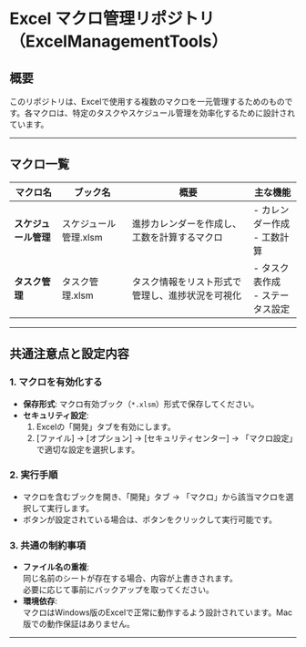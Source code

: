 # Excel マクロ管理リポジトリ（ExcelManagementTools）
## 概要
このリポジトリは、Excelで使用する複数のマクロを一元管理するためのものです。各マクロは、特定のタスクやスケジュール管理を効率化するために設計されています。

---

## マクロ一覧

| マクロ名               | ブック名           | 概要                                             | 主な機能                           |
|------------------------|--------------------|--------------------------------------------------|------------------------------------|
| **スケジュール管理**   | スケジュール管理.xlsm | 進捗カレンダーを作成し、工数を計算するマクロ       | - カレンダー作成<br>- 工数計算      |
| **タスク管理**         | タスク管理.xlsm     | タスク情報をリスト形式で管理し、進捗状況を可視化   | - タスク表作成<br>- ステータス設定 |

---

## 共通注意点と設定内容

### **1. マクロを有効化する**
- **保存形式**: マクロ有効ブック（`*.xlsm`）形式で保存してください。
- **セキュリティ設定**:  
  1. Excelの「開発」タブを有効にします。  
  2. [ファイル] → [オプション] → [セキュリティセンター] → 「マクロ設定」で適切な設定を選択します。

### **2. 実行手順**
- マクロを含むブックを開き、「開発」タブ → 「マクロ」から該当マクロを選択して実行します。
- ボタンが設定されている場合は、ボタンをクリックして実行可能です。

### **3. 共通の制約事項**
- **ファイル名の重複**:  
  同じ名前のシートが存在する場合、内容が上書きされます。  
  必要に応じて事前にバックアップを取ってください。
- **環境依存**:  
  マクロはWindows版のExcelで正常に動作するよう設計されています。Mac版での動作保証はありません。

---
